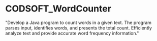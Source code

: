 # CODSOFT_WordCounter
"Develop a Java program to count words in a given text. The program parses input, identifies words, and presents the total count.  Efficiently analyze text and provide accurate word frequency information."

